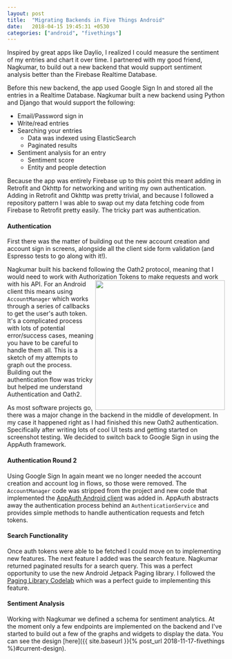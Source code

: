 ```yaml
---
layout: post
title:  "Migrating Backends in Five Things Android"
date:   2018-04-15 19:45:31 +0530
categories: ["android", "fivethings"]
---
```


Inspired by great apps like Daylio, I realized I could measure the sentiment of my entries and chart it over time. I partnered with my good friend, Nagkumar, to build out a new backend that would support sentiment analysis better than the Firebase Realtime Database.

Before this new backend, the app used Google Sign In and stored all the entries in a Realtime Database. Nagkumar built a new backend using Python and Django that would support the following:
 - Email/Password sign in
 - Write/read entries
 - Searching your entries 
   - Data was indexed using ElasticSearch
   - Paginated results
 - Sentiment analysis for an entry
   - Sentiment score
   - Entity and people detection

Because the app was entirely Firebase up to this point this meant adding in Retrofit and Okhttp for networking and writing my own authentication. 
Adding in Retrofit and Okhttp was pretty trivial, and because I followed a repository pattern I was able to swap out my data fetching code from Firebase to Retrofit pretty easily. The tricky part was authentication.

#### Authentication

First there was the matter of building out the new account creation and account sign in screens, alongside all the client side form validation (and Espresso tests to go along with it!). 

Nagkumar built his backend following the Oath2 protocol, meaning that I would need to work with Authorization Tokens <img align="right" src="https://i.imgur.com/V7yQueZ.jpg" width="300"> to make requests and work with his API. For an Android client this means using `AccountManager` which works through a series of callbacks to get the user's auth token. It's a complicated process with lots of potential error/success cases, meaning you have to be careful to handle them all. This is a sketch of my attempts to graph out the process. 
Building out the authentication flow was tricky but helped me understand Authentication and Oath2. 


As most software projects go, there was a major change in the backend in the middle of development. In my case it happened right as I had finished this new Oath2 authentication. Specifically after writing lots of cool UI tests and getting started on screenshot testing. We decided to switch back to Google Sign in using the AppAuth framework. 

#### Authentication Round 2
Using Google Sign In again meant we no longer needed the account creation and account log in flows, so those were removed. The `AccountManager` code was stripped from the project and new code that implemented the [AppAuth Android client](https://github.com/openid/AppAuth-Android) was added in. AppAuth abstracts away the authentication process behind an `AuthenticationService` and provides simple methods to handle authentication requests and fetch tokens. 

#### Search Functionality
Once auth tokens were able to be fetched I could move on to implementing new features. The next feature I added was the search feature. Nagkumar returned paginated results for a search query. This was a perfect opportunity to use the new Android Jetpack Paging library. I followed the [Paging Library Codelab](https://codelabs.developers.google.com/codelabs/android-paging/index.html?index=..%2F..%2Findex#0) which was a perfect guide to implementing this feature. 


#### Sentiment Analysis
Working with Nagkumar we defined a schema for sentiment analytics. At the moment only a few endpoints are implemented on the backend and I've started to build out a few of the graphs and widgets to display the data. You can see the design [here]({{ site.baseurl }}{% post_url  2018-11-17-fivethings %}#current-design).